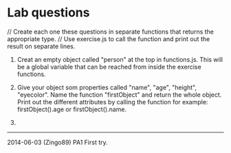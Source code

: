 Lab questions
==============================

// Create each one these questions in separate functions that returns the appropriate type. 
// Use exercise.js to call the function and print out the result on separate lines.

1. Creat an empty object called "person" at the top in functions.js. This will be a global variable that can be reached from inside the exercise functions. 

2. Give your object som properties called "name", "age", "height", "eyecolor". Name the function "firstObject" and return the whole object. Print out the different attributes by calling the function for example: firstObject().age or firstObject().name.

3. 

------------------------------

2014-06-03 (Zingo89) PA1 First try.